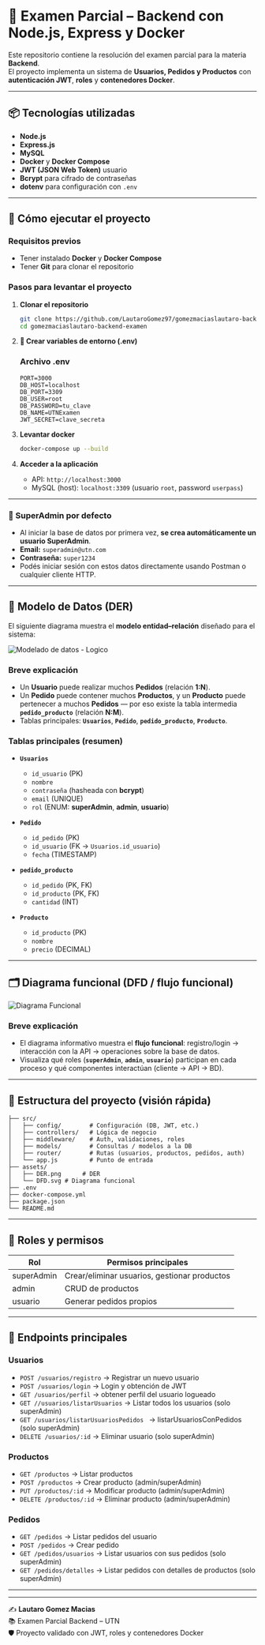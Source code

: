 # 📝 Examen Parcial – Backend con Node.js, Express y Docker

Este repositorio contiene la resolución del examen parcial para la materia **Backend**.  
El proyecto implementa un sistema de **Usuarios, Pedidos y Productos** con **autenticación JWT**, **roles** y **contenedores Docker**.


---

## 📦 Tecnologías utilizadas

- **Node.js**  
- **Express.js**  
- **MySQL**  
- **Docker** y **Docker Compose**  
- **JWT (JSON Web Token)**  usuario
- **Bcrypt** para cifrado de contraseñas  
- **dotenv** para configuración con `.env`

---

## 🚀 Cómo ejecutar el proyecto

### Requisitos previos

- Tener instalado **Docker** y **Docker Compose**  
- Tener **Git** para clonar el repositorio

### Pasos para levantar el proyecto

1. **Clonar el repositorio**
   ```bash
   git clone https://github.com/LautaroGomez97/gomezmaciaslautaro-backend-examen.git
   cd gomezmaciaslautaro-backend-examen
   ```

2. **🔑 Crear variables de entorno (.env)**  
    ### Archivo .env

    ```env
    PORT=3000
    DB_HOST=localhost
    DB_PORT=3309
    DB_USER=root
    DB_PASSWORD=tu_clave
    DB_NAME=UTNExamen
    JWT_SECRET=clave_secreta

3. **Levantar docker**
   ```bash
   docker-compose up --build

   ```

4. **Acceder a la aplicación**
   - API: `http://localhost:3000`  
   - MySQL (host): `localhost:3309` (usuario `root`, password `userpass`)

---
### 🔑 SuperAdmin por defecto

- Al iniciar la base de datos por primera vez, **se crea automáticamente un usuario SuperAdmin**.  
- **Email:** `superadmin@utn.com`  
- **Contraseña:** `super1234`  
- Podés iniciar sesión con estos datos directamente usando Postman o cualquier cliente HTTP.  
---

## 📐 Modelo de Datos (DER)

El siguiente diagrama muestra el **modelo entidad–relación** diseñado para el sistema:

![Modelado de datos - Logico](src/assets/modelo-de-datos-DER.png)

### **Breve explicación**
- Un **Usuario** puede realizar muchos **Pedidos** (relación **1:N**).  
- Un **Pedido** puede contener muchos **Productos**, y un **Producto** puede pertenecer a muchos **Pedidos** — por eso existe la tabla intermedia **`pedido_producto`** (relación **N:M**).  
- Tablas principales: **`Usuarios`**, **`Pedido`**, **`pedido_producto`**, **`Producto`**.

### Tablas principales (resumen)

- **`Usuarios`**
  - `id_usuario` (PK)  
  - `nombre`  
  - `contraseña` (hasheada con **bcrypt**)  
  - `email` (UNIQUE)  
  - `rol` (ENUM: **superAdmin**, **admin**, **usuario**)

- **`Pedido`**
  - `id_pedido` (PK)  
  - `id_usuario` (FK → `Usuarios.id_usuario`)  
  - `fecha` (TIMESTAMP)

- **`pedido_producto`**
  - `id_pedido` (PK, FK)  
  - `id_producto` (PK, FK)  
  - `cantidad` (INT)

- **`Producto`**
  - `id_producto` (PK)  
  - `nombre`  
  - `precio` (DECIMAL)

--- 

## 🗂 Diagrama funcional (DFD / flujo funcional)

![Diagrama Funcional](src/assets/image.png)

### **Breve explicación**
- El diagrama informativo muestra el **flujo funcional**: registro/login → interacción con la API → operaciones sobre la base de datos.  
- Visualiza qué roles (**`superAdmin`**, **`admin`**, **`usuario`**) participan en cada proceso y qué componentes interactúan (cliente → API → BD).

---

## 🧭 Estructura del proyecto (visión rápida)

```
├── src/
│   ├── config/        # Configuración (DB, JWT, etc.)
│   ├── controllers/   # Lógica de negocio
│   ├── middleware/    # Auth, validaciones, roles
│   ├── models/        # Consultas / modelos a la DB
│   ├── router/        # Rutas (usuarios, productos, pedidos, auth)
│   └── app.js         # Punto de entrada
├── assets/
│   ├── DER.png      # DER
│   └── DFD.svg # Diagrama funcional
├── .env
├── docker-compose.yml
├── package.json
└── README.md
```



---

## 🔑 Roles y permisos

| Rol        | Permisos principales                          |
|------------|-----------------------------------------------|
| superAdmin | Crear/eliminar usuarios, gestionar productos |
| admin      | CRUD de productos                             |
| usuario    | Generar pedidos propios                       |

---
## 📡 Endpoints principales

### Usuarios
- `POST /usuarios/registro` → Registrar un nuevo usuario
- `POST /usuarios/login` → Login y obtención de JWT
- `GET /usuarios/perfil` → obtener perfil del usuario logueado
- `GET //usuarios/listarUsuarios` → Listar todos los usuarios (solo superAdmin)
- `GET /usuarios/listarUsuariosPedidos ` → listarUsuariosConPedidos (solo superAdmin)
- `DELETE /usuarios/:id` → Eliminar usuario (solo superAdmin)


### Productos
- `GET /productos` → Listar productos
- `POST /productos` → Crear producto (admin/superAdmin)
- `PUT /productos/:id` → Modificar producto (admin/superAdmin)
- `DELETE /productos/:id` → Eliminar producto (admin/superAdmin)

### Pedidos
- `GET /pedidos` → Listar pedidos del usuario
- `POST /pedidos` → Crear pedido
- `GET /pedidos/usuarios` → Listar usuarios con sus pedidos (solo superAdmin)
- `GET /pedidos/detalles` → Listar pedidos con detalles de productos (solo superAdmin)
---


---
✍️ **Lautaro Gomez Macias**  
📚 Examen Parcial Backend – UTN  
🛡️ Proyecto validado con JWT, roles y contenedores Docker
